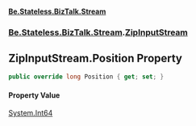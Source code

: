 #### [Be.Stateless.BizTalk.Stream](README.md 'README')
### [Be.Stateless.BizTalk.Stream](Be.Stateless.BizTalk.Stream.md 'Be.Stateless.BizTalk.Stream').[ZipInputStream](ZipInputStream.md 'Be.Stateless.BizTalk.Stream.ZipInputStream')

## ZipInputStream.Position Property

```csharp
public override long Position { get; set; }
```

#### Property Value
[System.Int64](https://docs.microsoft.com/en-us/dotnet/api/System.Int64 'System.Int64')